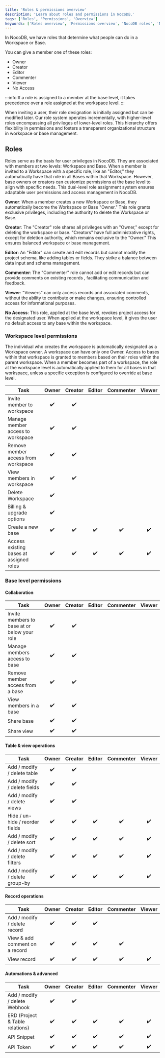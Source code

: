 ```yaml
---
title: 'Roles & permissions overview'
description: 'Learn about roles and permissions in NocoDB.'
tags: ['Roles', 'Permissions', 'Overview']
keywords: ['Roles overview', 'Permissions overview', 'NocoDB roles', 'NocoDB permissions', 'NocoDB roles overview', 'NocoDB permissions overview']
---
```



In NocoDB, we have roles that determine what people can do in a Workspace or Base. 

You can give a member one of these roles: 
* Owner
* Creator 
* Editor
* Commenter 
* Viewer
* No Access

:::info
If a role is assigned to a member at the base level, it takes precedence over a role assigned at the workspace level.
:::

When inviting a user, their role designation is initially assigned but can be modified later. Our role system 
operates incrementally, with higher-level roles encompassing all privileges of lower-level roles. 
This hierarchy offers flexibility in permissions and fosters a transparent organizational structure 
in workspace or base management.

## Roles
Roles serve as the basis for user privileges in NocoDB. They are associated with members at two levels: 
Workspace and Base. When a member is invited to a Workspace with a specific role, like an "Editor," they 
automatically have that role in all Bases within that Workspace. However, base owners or creators can customize 
permissions at the base level to align with specific needs. This dual-level role assignment system 
ensures adaptable user permissions and access management in NocoDB.

**Owner**: When a member creates a new Workspace or Base, they automatically become the Workspace or Base "Owner." 
This role grants exclusive privileges, including the authority to delete the Workspace or Base.

**Creator**: The "Creator" role shares all privileges with an "Owner," except for deleting the workspace or base. 
"Creators" have full administrative rights, except for deletion authority, which remains exclusive to the "Owner." 
This ensures balanced workspace or base management.

**Editor**: An "Editor" can create and edit records but cannot modify the project schema, 
like adding tables or fields. They strike a balance between data input and schema management.

**Commenter**: The "Commenter" role cannot add or edit records but can provide comments on existing records
, facilitating communication and feedback.

**Viewer**: "Viewers" can only access records and associated comments, without the ability to contribute
or make changes, ensuring controlled access for informational purposes.

**No Access**: This role, applied at the base level, revokes project access for the designated user. When applied at the workspace level, it gives the user no default access to any base within the workspace.


### Workspace level permissions
The individual who creates the workspace is automatically designated as a Workspace owner. 
A workspace can have only one Owner. Access to bases within that workspace is granted to members based on their roles
within the parent workspace. When a member becomes part of a workspace, the role at the workspace level is
automatically applied to them for all bases in that workspace, unless a specific exception is configured 
to override at base level.

| Task                                    | Owner | Creator | Editor | Commenter | Viewer |
|-----------------------------------------|:-----:|:-------:|:------:|:---------:|:------:|
| Invite member to workspace              |  ✔️   |   ✔️    |        |           |        |
| Manage member access to workspace       |  ✔️   |   ✔️    |        |           |        |
| Remove member access from workspace     |  ✔️   |   ✔️    |        |           |        |
| View members in workspace               |  ✔️   |   ✔️    |        |           |        |
| Delete Workspace                        |  ✔️   |    ️    |        |           |        |
| Billing & upgrade options               |  ✔️   |    ️    |        |           |        |
| Create a new base                       |  ✔️   |   ✔️    |   ✔️   |    ✔️     |   ✔️   |
| Access existing bases at assigned roles |  ✔️   |   ✔️    |   ✔️   |    ✔️     |   ✔️   |


### Base level permissions

#### Collaboration
| Task                                         | Owner | Creator | Editor | Commenter | Viewer |
|----------------------------------------------|:-----:|:-------:|:------:|:---------:|:------:|
| Invite members to base at or below your role |  ✔️   |   ✔️    |        |           |        |
| Manage members access to base                |  ✔️   |   ✔️    |        |           |        |
| Remove member access from a base             |  ✔️   |   ✔️    |        |           |        |
| View members in a base                       |  ✔️   |   ✔️    |        |           |        |
| Share base                                   |  ✔️   |   ✔️    |        |           |        |
| Share view                                   |  ✔️   |   ✔️    |        |           |        |

#### Table & view operations
| Task                            | Owner | Creator | Editor | Commenter | Viewer |
|---------------------------------|:-----:|:-------:|:------:|:---------:|:------:|
| Add / modify / delete table     |  ✔️   |   ✔️    |        |           |        |
| Add / modify / delete fields    |  ✔️   |   ✔️    |        |           |        |
| Add / modify / delete views     |  ✔️   |   ✔️    |        |           |        |
| Hide / un-hide / reorder fields |  ✔️   |   ✔️    |   ✔️   |    ✔️     |   ✔️   |
| Add / modify / delete sort      |  ✔️   |   ✔️    |   ✔️   |    ✔️     |   ✔️   |
| Add / modify / delete filters   |  ✔️   |   ✔️    |   ✔️   |    ✔️     |   ✔️   |
| Add / modify / delete group-by  |  ✔️   |   ✔️    |   ✔️   |    ✔️     |   ✔️   |

#### Record operations
| Task                            | Owner | Creator | Editor | Commenter | Viewer |
|---------------------------------|:-----:|:-------:|:------:|:---------:|:------:|
| Add / modify / delete record    |  ✔️   |   ✔️    |   ✔️   |           |        |
| View & add comment on a record  |  ✔️   |   ✔️    |   ✔️   |    ✔️     |        |
| View record                     |  ✔️   |   ✔️    |   ✔️   |    ✔️     |   ✔️   |

#### Automations & advanced  
| Task                            | Owner | Creator | Editor | Commenter | Viewer |
|---------------------------------|:-----:|:-------:|:------:|:---------:|:------:|
| Add / modify / delete Webhook   |  ✔️   |   ✔️    |        |           |        |
| ERD (Project & Table relations) |  ✔️   |   ✔️    |   ✔️   |    ✔️     |   ✔️   |
| API Snippet                     |  ✔️   |   ✔️    |   ✔️   |    ✔️     |   ✔️   |
| API Token                       |  ✔️   |   ✔️    |   ✔️   |    ✔️     |   ✔️   |




